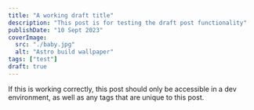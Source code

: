 ```yaml
---
title: "A working draft title"
description: "This post is for testing the draft post functionality"
publishDate: "10 Sept 2023"
coverImage:
  src: "./baby.jpg"
  alt: "Astro build wallpaper"
tags: ["test"]
draft: true
---
```


If this is working correctly, this post should only be accessible in a dev environment, as well as any tags that are unique to this post.
